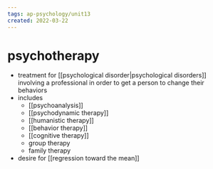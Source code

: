 ```yaml
---
tags: ap-psychology/unit13 
created: 2022-03-22
---
```


# psychotherapy

- treatment for [[psychological disorder|psychological disorders]] involving a professional in order to get a person to change their behaviors
- includes
	- [[psychoanalysis]]
	- [[psychodynamic therapy]]
	- [[humanistic therapy]]
	- [[behavior therapy]]
	- [[cognitive therapy]]
	- group therapy
	- family therapy
- desire for [[regression toward the mean]]

<!---->